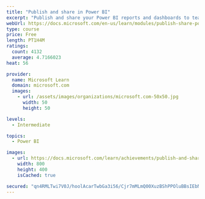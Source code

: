 ```yaml
---
title: "Publish and share in Power BI"
excerpt: "Publish and share your Power BI reports and dashboards to teammates in your organization or to everyone on the web."
webUrl: https://docs.microsoft.com/en-us/learn/modules/publish-share-power-bi/
type: course
price: Free
length: PT1H4M
ratings:
  count: 4132
  average: 4.7166023
heat: 56

provider:
  name: Microsoft Learn
  domain: microsoft.com
  images:
    - url: /assets/images/organizations/microsoft.com-50x50.jpg
      width: 50
      height: 50

levels:
  - Intermediate

topics:
  - Power BI

images:
  - url: https://docs.microsoft.com/learn/achievements/publish-and-share-with-power-bi-desktop-social.png
    width: 800
    height: 400
    isCached: true

secured: "qn4RMLTwi7V0J/hoolAcarTwbGa3i56/Cjr7mMLmQ00XuzBShPPOluBBsIEbNZUDjF38bB7ppW0IyeF60/gk0PHiWrpOi+uYdsqVwh9S7WSR87DQ3TxVqpHgsiqh2YTH1wVHWgC04YrQd2Dtta4KSG2XBvsVkrf3lHTyDEgFPJUM8ntyH3NHNesHwyftbzqRLnUe4kP5Ymjs0ajBkn52AhApsaSV3sPAmXaUzUBZI7wjmmA713mwuYb0Mi+xHwOTPpn7DBu8m42zgM0oVjtfaoTPACXh1o6K+4KVwxZpmf9EBhzmEaXONPGVxpO7Z9uoiaT8dhf41cwg8jDbNMV4gZg0ApGykc/YBx3nY8SQ55w+FiHv6/J283RzOQfZFHn/q3wIXV2Q2J66RGia6KaY8VyPxCxq6NTIDv2I7ZD3sek=;Y6rUg2Bep1dymYFdh7YtDw=="
---
```


